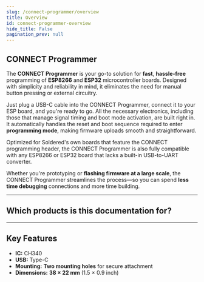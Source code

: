 ```yaml
---
slug: /connect-programmer/overview
title: Overview
id: connect-programmer-overview 
hide_title: False
pagination_prev: null
---
```


## CONNECT Programmer

The **CONNECT Programmer** is your go-to solution for **fast**, **hassle-free** programming of **ESP8266** and **ESP32** microcontroller boards. Designed with simplicity and reliability in mind, it eliminates the need for manual button pressing or external circuitry.

Just plug a USB-C cable into the CONNECT Programmer, connect it to your ESP board, and you're ready to go. All the necessary electronics, including those that manage signal timing and boot mode activation, are built right in. It automatically handles the reset and boot sequence required to enter **programming mode**, making firmware uploads smooth and straightforward.

Optimized for Soldered's own boards that feature the CONNECT programming header, the CONNECT Programmer is also fully compatible with any ESP8266 or ESP32 board that lacks a built-in USB-to-UART converter.

Whether you're prototyping or **flashing firmware at a large scale**, the CONNECT Programmer streamlines the process—so you can spend **less time debugging** connections and more time building.

<CenteredImage src="/img/connect-programmer/333073.jpg" alt="CONNECT programmer" caption="CONNECT programmer" />

---

## Which products is this documentation for?

<QuickLink 
  title="CONNECT Programmer" 
  description="333073"
  url="https://soldered.com/product/connect-programmer/"
  image="/img/connect-programmer/333073.jpg" 
/>

---

## Key Features

- **IC:** CH340  
- **USB:** Type-C  
- **Mounting:** **Two mounting holes** for secure attachment  
- **Dimensions:** **38 × 22 mm** (1.5 × 0.9 inch)